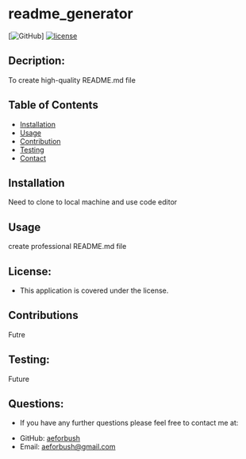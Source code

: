

  
# readme_generator

[![GitHub](https://img.shields.io/github/license/aeforbush/readme_generator)]
[![license](https://img.shields.io/badge/license--success)](https://shields.io)

## Decription:
To create high-quality README.md file

## Table of Contents 
- [Installation](#installation)
- [Usage](#usage)
- [Contribution](#contribution)
- [Testing](#test)
- [Contact](#contact)


## Installation
Need to clone to local machine and use code editor

## Usage
create professional README.md file

## License:
* This application is covered under the  license.

## Contributions
Futre

## Testing:
Future

## Questions:
* If you have any further questions please feel free to contact me at:
 - GitHub: [aeforbush](https://github.com/aeforbush) 
 - Email: aeforbush@gmail.com

